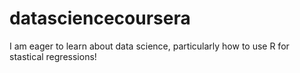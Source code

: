 datasciencecoursera
===================
I am eager to learn about data science, particularly how to use R for stastical regressions!
